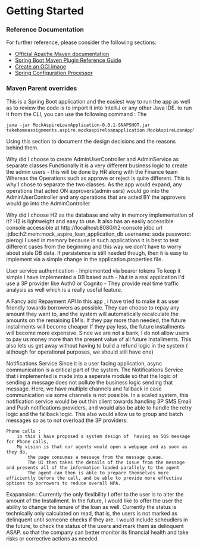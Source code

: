 # Getting Started

### Reference Documentation

For further reference, please consider the following sections:

* [Official Apache Maven documentation](https://maven.apache.org/guides/index.html)
* [Spring Boot Maven Plugin Reference Guide](https://docs.spring.io/spring-boot/3.3.2/maven-plugin)
* [Create an OCI image](https://docs.spring.io/spring-boot/3.3.2/maven-plugin/build-image.html)
* [Spring Configuration Processor](https://docs.spring.io/spring-boot/docs/3.3.2/reference/htmlsingle/index.html#appendix.configuration-metadata.annotation-processor)

### Maven Parent overrides



This is a Spring Boot application and the easiest way to run the app as well as to review the code is to import it into IntelliJ or any other Java IDE.
to run it from the CLI, you can use the following command :
The
```shell
java -jar MockAspireLoanApplication-0.0.1-SNAPSHOT.jar takehomeassignments.aspire.mockaspireloanapplication.MockAspireLoanApplication
```

Using this section to document the design decisions and the reasons behind them.

Why did I choose to create AdminUserController and AdminService as separate classes
    Functionally it is a very different business logic to create the admin users - this will be done by HR along with the Finance team
    Whereas the Operations such as approve or reject is quite different. This is why I chose to separate the two classes.
    As the app would expand, any operations that acted ON approvers(admin usrs) would go into the AdminUserController and any operations that are acted BY the approvers would go into the AdminController

Why did I choose H2 as the database and why in memory implementation of it? 
    H2 is lightweight and easy to use. It also has an easily accessible console accessible at 
    http://localhost:8080/h2-console
        jdbc url :jdbc:h2:mem:mock_aspire_loan_application_db
        username: soda
        password: pierogi
    I used in memory because in such applications it is best to test different cases from the beginning and this way we don't have to worry about stale DB data.
    If persistence is still needed though, then it is easy to implement via a simple change in the application.properties file.

User service authentication -
    Implemented via bearer tokens
    To keep it simple I have implemented a DB based auth -
    Nut in a real application I'd use a 3P provider like Auth0 or Cognito -
    They provide real time traffic analysis as well which is a really useful feature.

A Fancy add Repayment API 
    In this app , i have tried to make it as user friendly towards borrowers as possible.
    They can choose to repay any amount they want to, and the system will automatically recalculate the amounts on the remaining EMIs.
    If they pay more than needed, the future installments will become cheaper
    If they pay less, the future installments will become more expensive.
    Since we are not a bank, I do not allow users to pay us money more than the present value of all future Installments. 
        This also lets us get away without having to build a refund logic in the system ( although for operational purposes, we should still have one)

Notifications Service
    Since it is a user facing application, async communication is a critical part of the system.
    The Notifications Service that i implemented is made into a seperate module so that the logic of sending a message does not pollute the business logic sending that message.
    Here, we have multiple channels and fallback in case communication via some channels is not possible.
    In a scaled system, this notification service would be out thin client towards handling 3P SMS Email and Push notifications providers, and would also be able to handle the retry logic and the fallback logic.
    This also would allow us to group and batch messages so as to not overload the 3P providers.
    
    Phone calls :
        in this i have proposed a system design of  having an SQS message for Phone calls, 
        My vision is that our agents would open a webpage and as soon as they do, 
            the page consumes a message from the message queue.
            The UI then takes the details of the issue from the message and presents all of the information loaded parallely to the agent
            The agent can then is able to prepare themselves more efficiently before the call, and be able to provide more effective options to borrowers to reduce overall NPA. 


Exapansion : 
    Currently the only flexibility I offer to the user is to alter the amount of the Installment.
    In the future, I would like to offer the user the ability to change the tenure of the loan as well.
    Currently the status is technically only calculated on read, that is, the users is not marked as delinquent until someone checks if they are. 
    I would include scheudlers in the future, to check the status of the users and mark them as delinquent ASAP. so that the company can better monitor its financial health and take risks or corrective actions as needed.
    
